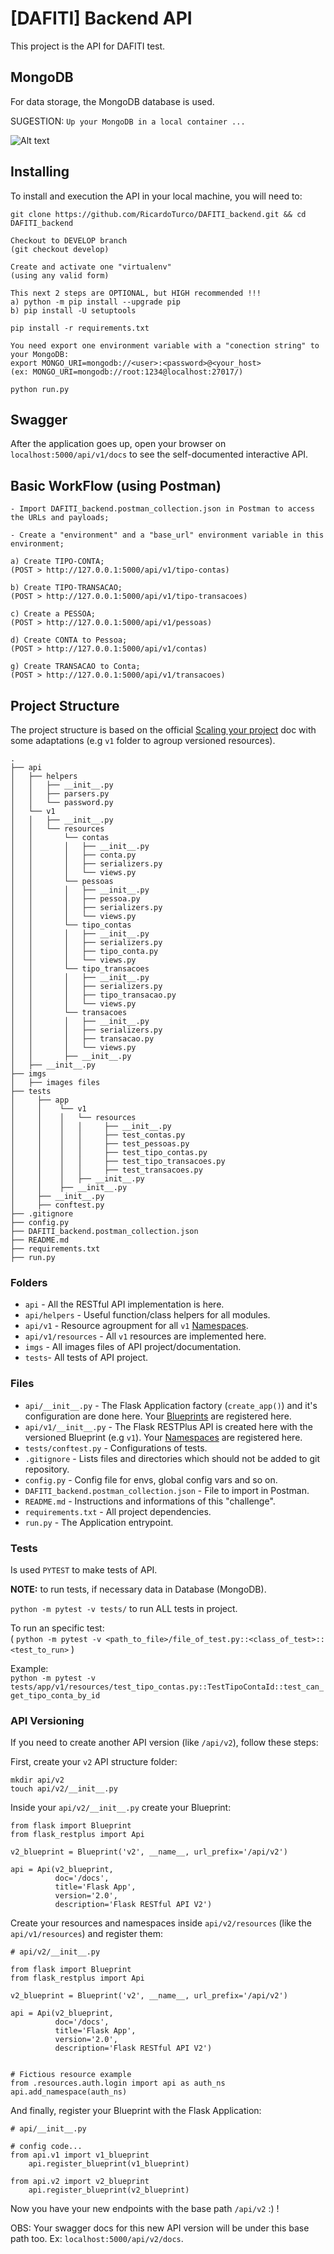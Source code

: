 # [DAFITI] Backend API
This project is the API for DAFITI test.  

## MongoDB

For data storage, the MongoDB database is used.

SUGESTION: `Up your MongoDB in a local container ...` 

![Alt text](imgs/entidades.png?raw=true)

## Installing

To install and execution the API in your local machine, you will need to:

```
git clone https://github.com/RicardoTurco/DAFITI_backend.git && cd DAFITI_backend

Checkout to DEVELOP branch
(git checkout develop)

Create and activate one "virtualenv"
(using any valid form) 

This next 2 steps are OPTIONAL, but HIGH recommended !!!
a) python -m pip install --upgrade pip
b) pip install -U setuptools

pip install -r requirements.txt

You need export one environment variable with a "conection string" to your MongoDB:
export MONGO_URI=mongodb://<user>:<password>@<your_host> 
(ex: MONGO_URI=mongodb://root:1234@localhost:27017/)

python run.py
```

## Swagger

After the application goes up, open your browser on `localhost:5000/api/v1/docs` to see the self-documented interactive API.

## Basic WorkFlow (using Postman)

```   
- Import DAFITI_backend.postman_collection.json in Postman to access the URLs and payloads;

- Create a "environment" and a "base_url" environment variable in this environment;

a) Create TIPO-CONTA;
(POST > http://127.0.0.1:5000/api/v1/tipo-contas)

b) Create TIPO-TRANSACAO;
(POST > http://127.0.0.1:5000/api/v1/tipo-transacoes)

c) Create a PESSOA;
(POST > http://127.0.0.1:5000/api/v1/pessoas)

d) Create CONTA to Pessoa;
(POST > http://127.0.0.1:5000/api/v1/contas)

g) Create TRANSACAO to Conta;
(POST > http://127.0.0.1:5000/api/v1/transacoes)
```


## Project Structure

The project structure is based on the official [Scaling your project](https://flask-restplus.readthedocs.io/en/stable/scaling.html#multiple-apis-with-reusable-namespaces) doc with some adaptations (e.g `v1` folder to agroup versioned resources).

```
.
├── api
│   ├── helpers
│   │   ├── __init__.py
│   │   ├── parsers.py
│   │   └── password.py
│   └── v1
│   │   ├── __init__.py
│   │   └── resources
│   │       └── contas
│   │       │   ├── __init__.py
│   │       │   ├── conta.py
│   │       │   ├── serializers.py
│   │       │   └── views.py
│   │       └── pessoas
│   │       │   ├── __init__.py
│   │       │   ├── pessoa.py
│   │       │   ├── serializers.py
│   │       │   └── views.py
│   │       └── tipo_contas
│   │       │   ├── __init__.py
│   │       │   ├── serializers.py
│   │       │   ├── tipo_conta.py
│   │       │   └── views.py
│   │       └── tipo_transacoes
│   │       │   ├── __init__.py
│   │       │   ├── serializers.py
│   │       │   ├── tipo_transacao.py
│   │       │   └── views.py
│   │       └── transacoes
│   │       │   ├── __init__.py
│   │       │   ├── serializers.py
│   │       │   ├── transacao.py
│   │       │   └── views.py
│   │       ├── __init__.py
│   ├── __init__.py
├── imgs
│   ├── images files
├── tests
│     ├── app
│     │    └── v1
│     │    │   └── resources
│     │    │   │     ├── __init__.py
│     │    │   │     ├── test_contas.py
│     │    │   │     ├── test_pessoas.py
│     │    │   │     ├── test_tipo_contas.py
│     │    │   │     ├── test_tipo_transacoes.py
│     │    │   │     ├── test_transacoes.py
│     │    │   ├── __init__.py
│     │    ├── __init__.py
│     ├── __init__.py
│     ├── conftest.py
├── .gitignore
├── config.py
├── DAFITI_backend.postman_collection.json
├── README.md
├── requirements.txt
├── run.py

```
### Folders

* `api` - All the RESTful API implementation is here.
* `api/helpers` - Useful function/class helpers for all modules.
* `api/v1` - Resource agroupment for all `v1` [Namespaces](https://flask-restplus.readthedocs.io/en/stable/scaling.html#multiple-namespaces).
* `api/v1/resources` - All `v1` resources are implemented here.
* `imgs` - All images files of API project/documentation.
* `tests`- All tests of API project.

### Files

* `api/__init__.py` - The Flask Application factory (`create_app()`) and it's configuration are done here. Your [Blueprints](https://flask-restplus.readthedocs.io/en/stable/scaling.html#use-with-blueprints) are registered here.
* `api/v1/__init__.py` - The Flask RESTPlus API is created here with the versioned Blueprint (e.g `v1`). Your [Namespaces](https://flask-restplus.readthedocs.io/en/stable/scaling.html#multiple-namespaces) are registered here.
* `tests/conftest.py` - Configurations of tests.
* `.gitignore` - Lists files and directories which should not be added to git repository.
* `config.py` - Config file for envs, global config vars and so on. 
* `DAFITI_backend.postman_collection.json` - File to import in Postman.
* `README.md` - Instructions and informations of this "challenge".
* `requirements.txt` - All project dependencies.
* `run.py` - The Application entrypoint.

### Tests

Is used `PYTEST` to make tests of API.

<b>NOTE:</b> to run tests, if necessary data in Database (MongoDB).

`python -m pytest -v tests/` to run ALL tests in project.

To run an specific test:  
( `python -m pytest -v <path_to_file>/file_of_test.py::<class_of_test>::<test_to_run>` )

Example:  
`python -m pytest -v tests/app/v1/resources/test_tipo_contas.py::TestTipoContaId::test_can_get_tipo_conta_by_id`

### API Versioning

If you need to create another API version (like `/api/v2`), follow these steps:

First, create your `v2` API structure folder:

```
mkdir api/v2
touch api/v2/__init__.py
```

Inside your `api/v2/__init__.py` create your Blueprint:

```
from flask import Blueprint
from flask_restplus import Api

v2_blueprint = Blueprint('v2', __name__, url_prefix='/api/v2')

api = Api(v2_blueprint,
          doc='/docs',
          title='Flask App',
          version='2.0',
          description='Flask RESTful API V2')
```

Create your resources and namespaces inside `api/v2/resources` (like the `api/v1/resources`) and register them:

```
# api/v2/__init__.py

from flask import Blueprint
from flask_restplus import Api

v2_blueprint = Blueprint('v2', __name__, url_prefix='/api/v2')

api = Api(v2_blueprint,
          doc='/docs',
          title='Flask App',
          version='2.0',
          description='Flask RESTful API V2')


# Fictious resource example
from .resources.auth.login import api as auth_ns
api.add_namespace(auth_ns)

```

And finally, register your Blueprint with the Flask Application:

```
# api/__init__.py

# config code...
from api.v1 import v1_blueprint
    api.register_blueprint(v1_blueprint)

from api.v2 import v2_blueprint
    api.register_blueprint(v2_blueprint)

```

Now you have your new endpoints with the base path `/api/v2` :) !

OBS: Your swagger docs for this new API version will be under this base path too. Ex: `localhost:5000/api/v2/docs`.

